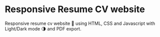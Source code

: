 # Responsive Resume CV website
 Responsive resume cv website 📄 using HTML, CSS and Javascript with Light/Dark mode 🌗 and PDF export.
